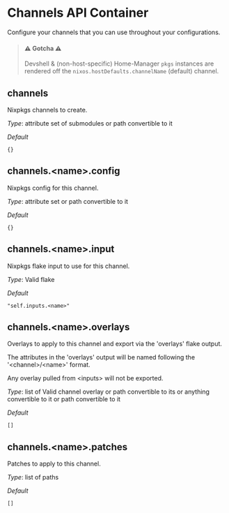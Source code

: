 # Channels API Container
Configure your channels that you can use throughout your configurations.

> #### ⚠ Gotcha ⚠
> Devshell & (non-host-specific) Home-Manager `pkgs` instances are rendered off the
> `nixos.hostDefaults.channelName` (default) channel.


## channels
Nixpkgs channels to create.


*_Type_*:
attribute set of submodules or path convertible to it


*_Default_*
```
{}
```




## channels.\<name\>.config
Nixpkgs config for this channel.


*_Type_*:
attribute set or path convertible to it


*_Default_*
```
{}
```




## channels.\<name\>.input
Nixpkgs flake input to use for this channel.


*_Type_*:
Valid flake


*_Default_*
```
"self.inputs.<name>"
```




## channels.\<name\>.overlays
Overlays to apply to this channel and export via the 'overlays' flake output.

The attributes in the 'overlays' output will be named following the
'\<channel\>/\<name\>' format.

Any overlay pulled from \<inputs\> will not be exported.


*_Type_*:
list of Valid channel overlay or path convertible to its or anything convertible to it or path convertible to it


*_Default_*
```
[]
```




## channels.\<name\>.patches
Patches to apply to this channel.


*_Type_*:
list of paths


*_Default_*
```
[]
```




